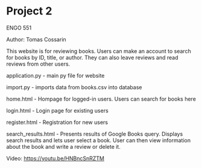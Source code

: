 # Project 2

ENGO 551

Author: Tomas Cossarin

This website is for reviewing books. Users can make an account to search for books by ID, title, or author. They can also leave reviews and read reviews from other users.

application.py - main py file for website

import.py - imports data from books.csv into database

home.html - Hompage for logged-in users. Users can search for books here

login.html - Login page for existing users

register.html - Registration for new users

search_results.html - Presents results of Google Books query. Displays search results and lets user select a book. User can then view information about the book and write a review or delete it.

Video:
https://youtu.be/HNBncSnRZTM
